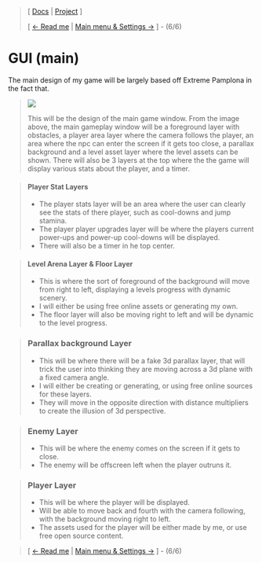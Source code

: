 > [ [Docs](https://github.com/WolfDen133/NEA-Docs/) | [Project](https://github.com/WolfDen133/NEA-Game) ]
>
> [ [<- Read me](https://github.com/WolfDen133/NEA-Docs/)  |  [Main menu & Settings ->](Main%20menu%20&%20Settings.md) ] - (6/6)
 
 # GUI (main)

The main design of my game will be largely based off Extreme Pamplona in the fact that.

> ![](https://i.imgur.com/wrErLGJ.png)
> 
> This will be the design of the main game window. From the image above, the main gameplay window will be a foreground layer with obstacles, a player area layer where the camera follows the player, an area where the npc can enter the screen if it gets too close, a parallax background and a level asset layer where the level assets can be shown. There will also be 3 layers at the top where the the game will display various stats about the player, and a timer.

> #### Player Stat Layers
> - The player stats layer will be an area where the user can clearly see the stats of there player, such as cool-downs and jump stamina.
> - The player player upgrades layer will be where the players current power-ups and power-up cool-downs will be displayed.
> - There will also be a timer in he top center.

> #### Level Arena Layer & Floor Layer
> - This is where the sort of foreground of the background will move from right to left, displaying a levels progress with dynamic scenery.
> - I will either be using free online assets or generating my own.
> - The floor layer will also be moving right to left and will be dynamic to the level progress.

> ### Parallax background Layer
> - This will be where there will be a fake 3d parallax layer, that will trick the user into thinking they are moving across a 3d plane with a fixed camera angle.
> - I will either be creating or generating, or using free online sources for these layers.
> - They will move in the opposite direction with distance multipliers to create the illusion of 3d perspective.

> ### Enemy Layer
> - This will be where the enemy comes on the screen if it gets to close.
> - The enemy will be offscreen left when the player outruns it.

> ### Player Layer
> - This will be where the player will be displayed.
> - Will be able to move back and fourth with the camera following, with the background moving right to left.
> - The assets used for the player will be either made by me, or use free open source content.


> [ [<- Read me](https://github.com/WolfDen133/NEA-Docs/)  |  [Main menu & Settings ->](Main%20menu%20&%20Settings.md) ] - (6/6)
